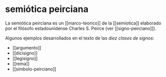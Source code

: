 # semiótica peirciana
La semiótica peirciana es un [[marco-teorico]] de la [[semiotica]] elaborado por el filósofo estadounidense Charles S. Peirce (ver [[signo-peirciano]]).

Algunos ejemplos desarrollados en el texto de las *diez clases de signos*:

- [[argumento]]
- [[dicisigno]]
- [[legisigno]]
- [[rema]]
- [[simbolo-peirciano]]